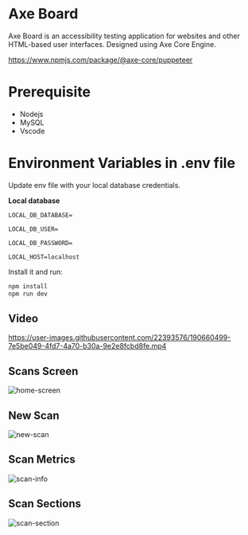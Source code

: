 # Axe Board
Axe Board is an accessibility testing application for websites and other HTML-based user interfaces. Designed using Axe Core Engine.

https://www.npmjs.com/package/@axe-core/puppeteer

# Prerequisite
- Nodejs
- MySQL
- Vscode

# Environment Variables in .env file 
Update env file with your local database credentials.

**Local database**

```
LOCAL_DB_DATABASE=

LOCAL_DB_USER=

LOCAL_DB_PASSWORD=

LOCAL_HOST=localhost
```

Install it and run:

```sh
npm install
npm run dev
```
## Video


https://user-images.githubusercontent.com/22393576/190660499-7e5be049-4fd7-4a70-b30a-9e2e8fcbd8fe.mp4


## Scans Screen
![home-screen](https://user-images.githubusercontent.com/22393576/190660697-50d7252e-143e-4a32-ba7f-cb9252dc7b09.png)

## New Scan
![new-scan](https://user-images.githubusercontent.com/22393576/190660783-e3e245b8-fab6-4590-9878-ef48a794c301.png)

## Scan Metrics
![scan-info](https://user-images.githubusercontent.com/22393576/190660836-153fd26e-1c84-48b0-8018-6ee4930128e1.png)

## Scan Sections

![scan-section](https://user-images.githubusercontent.com/22393576/190660886-28740b74-3d20-4ede-8583-8ae3ec906010.png)
